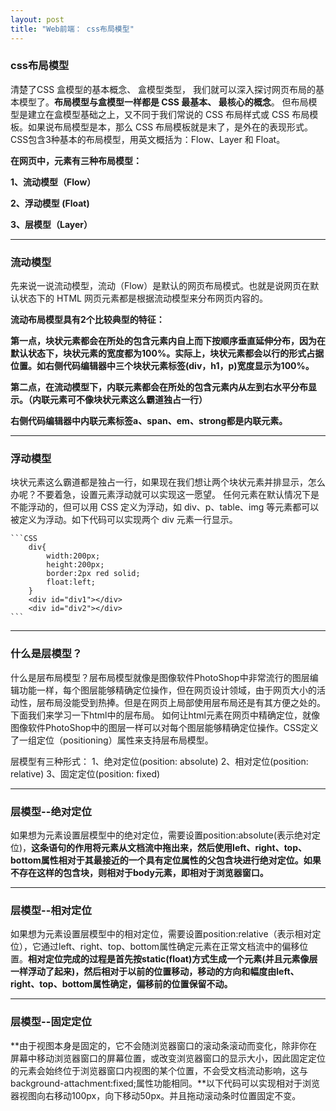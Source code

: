 ```yaml
---
layout: post
title: "Web前端： css布局模型"
---
```




### css布局模型

清楚了CSS 盒模型的基本概念、 盒模型类型， 我们就可以深入探讨网页布局的基本模型了。**布局模型与盒模型一样都是 CSS 最基本、 最核心的概念**。 但布局模型是建立在盒模型基础之上，又不同于我们常说的 CSS 布局样式或 CSS 布局模板。如果说布局模型是本，那么 CSS 布局模板就是末了，是外在的表现形式。 
CSS包含3种基本的布局模型，用英文概括为：Flow、Layer 和 Float。

**在网页中，元素有三种布局模型：**

**1、流动模型（Flow）**

**2、浮动模型 (Float)**

**3、层模型（Layer）**





<hr />



### 流动模型

先来说一说流动模型，流动（Flow）是默认的网页布局模式。也就是说网页在默认状态下的 HTML 网页元素都是根据流动模型来分布网页内容的。

**流动布局模型具有2个比较典型的特征：**

**第一点，块状元素都会在所处的包含元素内自上而下按顺序垂直延伸分布，因为在默认状态下，块状元素的宽度都为100%。实际上，块状元素都会以行的形式占据位置。如右侧代码编辑器中三个块状元素标签(div，h1，p)宽度显示为100%。**

**第二点，在流动模型下，内联元素都会在所处的包含元素内从左到右水平分布显示。（内联元素可不像块状元素这么霸道独占一行）**



**右侧代码编辑器中内联元素标签a、span、em、strong都是内联元素。**



<hr />

### 浮动模型

块状元素这么霸道都是独占一行，如果现在我们想让两个块状元素并排显示，怎么办呢？不要着急，设置元素浮动就可以实现这一愿望。
任何元素在默认情况下是不能浮动的，但可以用 CSS 定义为浮动，如 div、p、table、img 等元素都可以被定义为浮动。如下代码可以实现两个 div 元素一行显示。

    ​```CSS
        div{
            width:200px;
            height:200px;
            border:2px red solid;
            float:left;
        }
        <div id="div1"></div>
        <div id="div2"></div>
    ​```





<hr />

### 什么是层模型？

什么是层布局模型？层布局模型就像是图像软件PhotoShop中非常流行的图层编辑功能一样，每个图层能够精确定位操作，但在网页设计领域，由于网页大小的活动性，层布局没能受到热捧。但是在网页上局部使用层布局还是有其方便之处的。下面我们来学习一下html中的层布局。
如何让html元素在网页中精确定位，就像图像软件PhotoShop中的图层一样可以对每个图层能够精确定位操作。CSS定义了一组定位（positioning）属性来支持层布局模型。



层模型有三种形式：
1、绝对定位(position: absolute)
2、相对定位(position: relative)
3、固定定位(position: fixed)







<hr />

### 层模型--绝对定位

如果想为元素设置层模型中的绝对定位，需要设置position:absolute(表示绝对定位)，**这条语句的作用将元素从文档流中拖出来，然后使用left、right、top、bottom属性相对于其最接近的一个具有定位属性的父包含块进行绝对定位。如果不存在这样的包含块，则相对于body元素，即相对于浏览器窗口。**







<hr />

### 层模型--相对定位

如果想为元素设置层模型中的相对定位，需要设置position:relative（表示相对定位），它通过left、right、top、bottom属性确定元素在正常文档流中的偏移位置。**相对定位完成的过程是首先按static(float)方式生成一个元素(并且元素像层一样浮动了起来)，然后相对于以前的位置移动，移动的方向和幅度由left、right、top、bottom属性确定，偏移前的位置保留不动。**







<hr />

### 层模型--固定定位

**由于视图本身是固定的，它不会随浏览器窗口的滚动条滚动而变化，除非你在屏幕中移动浏览器窗口的屏幕位置，或改变浏览器窗口的显示大小，因此固定定位的元素会始终位于浏览器窗口内视图的某个位置，不会受文档流动影响，这与background-attachment:fixed;属性功能相同。**以下代码可以实现相对于浏览器视图向右移动100px，向下移动50px。并且拖动滚动条时位置固定不变。